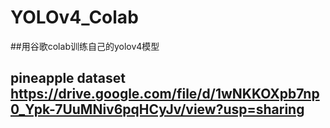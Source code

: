 # YOLOv4_Colab
##用谷歌colab训练自己的yolov4模型
## pineapple dataset https://drive.google.com/file/d/1wNKKOXpb7np0_Ypk-7UuMNiv6pqHCyJv/view?usp=sharing
